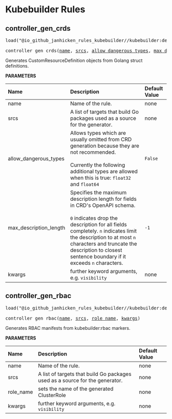 <!-- Generated with Stardoc: http://skydoc.bazel.build -->

# Kubebuilder Rules

<a id="controller_gen_crds"></a>

## controller_gen_crds

<pre>
load("@io_github_janhicken_rules_kubebuilder//kubebuilder:defs.bzl", "controller_gen_crds")

controller_gen_crds(<a href="#controller_gen_crds-name">name</a>, <a href="#controller_gen_crds-srcs">srcs</a>, <a href="#controller_gen_crds-allow_dangerous_types">allow_dangerous_types</a>, <a href="#controller_gen_crds-max_description_length">max_description_length</a>, <a href="#controller_gen_crds-kwargs">kwargs</a>)
</pre>

Generates CustomResourceDefinition objects from Golang struct definitions.

**PARAMETERS**


| Name  | Description | Default Value |
| :------------- | :------------- | :------------- |
| <a id="controller_gen_crds-name"></a>name |  Name of the rule.   |  none |
| <a id="controller_gen_crds-srcs"></a>srcs |  A list of targets that build Go packages used as a source for the generator.   |  none |
| <a id="controller_gen_crds-allow_dangerous_types"></a>allow_dangerous_types |  Allows types which are usually omitted from CRD generation because they are not recommended.<br><br>Currently the following additional types are allowed when this is true: `float32` and `float64`   |  `False` |
| <a id="controller_gen_crds-max_description_length"></a>max_description_length |  Specifies the maximum description length for fields in CRD's OpenAPI schema.<br><br>`0` indicates drop the description for all fields completely. `n` indicates limit the description to at most `n` characters and truncate the description to closest sentence boundary if it exceeds `n` characters.   |  `-1` |
| <a id="controller_gen_crds-kwargs"></a>kwargs |  further keyword arguments, e.g. `visibility`   |  none |


<a id="controller_gen_rbac"></a>

## controller_gen_rbac

<pre>
load("@io_github_janhicken_rules_kubebuilder//kubebuilder:defs.bzl", "controller_gen_rbac")

controller_gen_rbac(<a href="#controller_gen_rbac-name">name</a>, <a href="#controller_gen_rbac-srcs">srcs</a>, <a href="#controller_gen_rbac-role_name">role_name</a>, <a href="#controller_gen_rbac-kwargs">kwargs</a>)
</pre>

Generates RBAC manifests from kubebuilder:rbac markers.

**PARAMETERS**


| Name  | Description | Default Value |
| :------------- | :------------- | :------------- |
| <a id="controller_gen_rbac-name"></a>name |  Name of the rule.   |  none |
| <a id="controller_gen_rbac-srcs"></a>srcs |  A list of targets that build Go packages used as a source for the generator.   |  none |
| <a id="controller_gen_rbac-role_name"></a>role_name |  sets the name of the generated ClusterRole   |  none |
| <a id="controller_gen_rbac-kwargs"></a>kwargs |  further keyword arguments, e.g. `visibility`   |  none |


